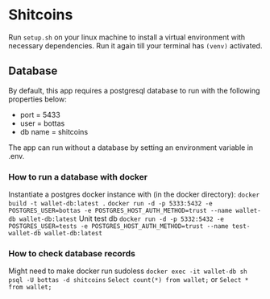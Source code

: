 # Shitcoins

Run `setup.sh` on your linux machine to install a virtual environment with necessary dependencies.
Run it again till your terminal has `(venv)` activated. 

## Database
By default, this app requires a postgresql database to run with the following properties below:
* port = 5433
* user = bottas
* db name = shitcoins

The app can run without a database by setting an environment variable in .env.

### How to run a database with docker
Instantiate a postgres docker instance with (in the docker directory):
`docker build -t wallet-db:latest .`
`docker run -d -p 5333:5432 -e POSTGRES_USER=bottas -e POSTGRES_HOST_AUTH_METHOD=trust --name wallet-db wallet-db:latest`
Unit test db
`docker run -d -p 5332:5432 -e POSTGRES_USER=tests -e POSTGRES_HOST_AUTH_METHOD=trust --name test-wallet-db wallet-db:latest`

### How to check database records
Might need to make docker run sudoless
`docker exec -it wallet-db sh`
`psql -U bottas -d shitcoins`
`Select count(*) from wallet;` or `Select * from wallet;`
